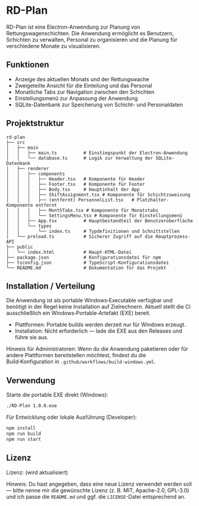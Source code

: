 # RD-Plan

RD-Plan ist eine Electron-Anwendung zur Planung von Rettungswagenschichten. Die Anwendung ermöglicht es Benutzern, Schichten zu verwalten, Personal zu organisieren und die Planung für verschiedene Monate zu visualisieren.

## Funktionen

- Anzeige des aktuellen Monats und der Rettungswache
- Zweigeteilte Ansicht für die Einteilung und das Personal
- Monatliche Tabs zur Navigation zwischen den Schichten
- Einstellungsmenü zur Anpassung der Anwendung
- SQLite-Datenbank zur Speicherung von Schicht- und Personaldaten

## Projektstruktur

```
rd-plan
├── src
│   ├── main
│   │   ├── main.ts          # Einstiegspunkt der Electron-Anwendung
│   │   └── database.ts      # Logik zur Verwaltung der SQLite-Datenbank
│   ├── renderer
│   │   ├── components
│   │   │   ├── Header.tsx   # Komponente für Header
│   │   │   ├── Footer.tsx   # Komponente für Footer
│   │   │   ├── Body.tsx     # Hauptinhalt der App
│   │   │   ├── ShiftAssignment.tsx # Komponente für Schichtzuweisung
│   │   │   ├── (entfernt) PersonnelList.tsx   # Platzhalter-Komponente entfernt
│   │   │   ├── MonthTabs.tsx # Komponente für Monatstabs
│   │   │   └── SettingsMenu.tsx # Komponente für Einstellungsmenü
│   │   ├── App.tsx          # Hauptbestandteil der Benutzeroberfläche
│   │   └── types
│   │       └── index.ts     # Typdefinitionen und Schnittstellen
│   └── preload.ts           # Sicherer Zugriff auf die Hauptprozess-API
├── public
│   └── index.html           # Haupt-HTML-Datei
├── package.json             # Konfigurationsdatei für npm
├── tsconfig.json            # TypeScript-Konfigurationsdatei
└── README.md                # Dokumentation für das Projekt
```

## Installation / Verteilung

Die Anwendung ist als portable Windows‑Executable verfügbar und benötigt in der Regel keine Installation auf Zielrechnern. Aktuell stellt die CI ausschließlich ein Windows‑Portable‑Artefakt (EXE) bereit.

- Plattformen: Portable builds werden derzeit nur für Windows erzeugt.
- Installation: Nicht erforderlich — lade die EXE aus den Releases und führe sie aus.

Hinweis für Administratoren: Wenn du die Anwendung paketieren oder für andere Plattformen bereitstellen möchtest, findest du die Build‑Konfiguration in `.github/workflows/build-windows.yml`.

## Verwendung

Starte die portable EXE direkt (Windows):

```bash
./RD-Plan 1.0.0.exe
```

Für Entwicklung oder lokale Ausführung (Developer):

```bash
npm install
npm run build
npm run start
```

## Lizenz

Lizenz: (wird aktualisiert)

Hinweis: Du hast angegeben, dass eine neue Lizenz verwendet werden soll — bitte nenne mir die gewünschte Lizenz (z. B. MIT, Apache-2.0, GPL-3.0) und ich passe die `README.md` und ggf. die `LICENSE`-Datei entsprechend an.